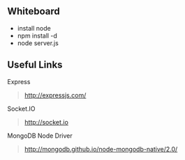 Whiteboard
----------

* install node
* npm install -d
* node server.js

Useful Links
------------

Express
> http://expressjs.com/

Socket.IO
> http://socket.io

MongoDB Node Driver
> http://mongodb.github.io/node-mongodb-native/2.0/